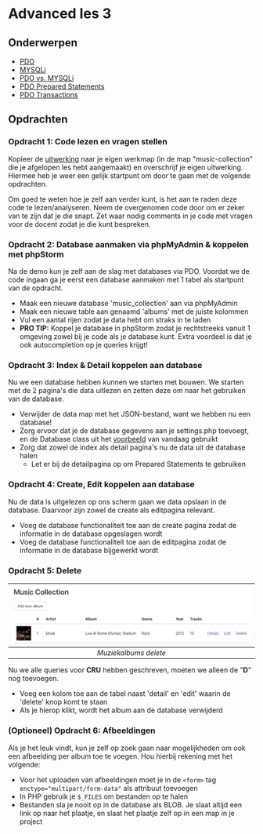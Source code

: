 # Advanced les 3

## Onderwerpen

- [PDO](http://www.php.net/manual/en/book.pdo.php)
- [MYSQLi](http://www.php.net/manual/en/book.mysqli.php)
- [PDO vs. MYSQLi](http://net.tutsplus.com/tutorials/php/pdo-vs-mysqli-which-should-you-use/)
- [PDO Prepared Statements](https://www.php.net/manual/en/pdo.prepare.php)
- [PDO Transactions](https://www.php.net/manual/en/pdo.transactions.php)

## Opdrachten

### Opdracht 1: Code lezen en vragen stellen

Kopieer de [uitwerking](../lesson2/assignment) naar je eigen werkmap (in de map "music-collection"
die je afgelopen les hebt aangemaakt) en overschrijf je eigen uitwerking. Hiermee heb je weer een
gelijk startpunt om door te gaan met de volgende opdrachten.

Om goed te weten hoe je zelf aan verder kunt, is het aan te raden deze code te lezen/analyseren.
Neem de overgenomen code door om er zeker van te zijn dat je die snapt. Zet waar nodig comments in
je code met vragen voor de docent zodat je die kunt bespreken.

### Opdracht 2: Database aanmaken via phpMyAdmin & koppelen met phpStorm

Na de demo kun je zelf aan de slag met databases via PDO. Voordat we de code ingaan ga je eerst
een database aanmaken met 1 tabel als startpunt van de opdracht.

- Maak een nieuwe database 'music_collection' aan via phpMyAdmin
- Maak een nieuwe table aan genaamd 'albums' met de juiste kolommen
- Vul een aantal rijen zodat je data hebt om straks in te laden
- **PRO TIP:** Koppel je database in phpStorm zodat je rechtstreeks vanuit 1 omgeving
  zowel bij je code als je database kunt. Extra voordeel is dat je ook autocompletion
  op je queries krijgt!

### Opdracht 3: Index & Detail koppelen aan database

Nu we een database hebben kunnen we starten met bouwen. We starten met de 2 pagina's die data
uitlezen en zetten deze om naar het gebruiken van de database.

- Verwijder de data map met het JSON-bestand, want we hebben nu een database!
- Zorg ervoor dat je de database gegevens aan je settings.php toevoegt, en de Database class
  uit het [voorbeeld](example) van vandaag gebruikt
- Zorg dat zowel de index als detail pagina's nu de data uit de database halen
    - Let er bij de detailpagina op om Prepared Statements te gebruiken

### Opdracht 4: Create, Edit koppelen aan database

Nu de data is uitgelezen op ons scherm gaan we data opslaan in de database. Daarvoor zijn zowel de
create als editpagina relevant.

- Voeg de database functionaliteit toe aan de create pagina zodat de informatie in de database
  opgeslagen wordt
- Voeg de database functionaliteit toe aan de editpagina zodat de informatie in de database
  bijgewerkt wordt

### Opdracht 5: Delete

| ![Muziekalbums delete](music-albums-delete.png) | 
|:-----------------------------------------------:| 
|              *Muziekalbums delete*              |

Nu we alle queries voor **CRU** hebben geschreven, moeten we alleen de "**D**" nog toevoegen.

- Voeg een kolom toe aan de tabel naast 'detail' en 'edit' waarin de 'delete' knop komt te staan
- Als je hierop klikt, wordt het album aan de database verwijderd

### (Optioneel) Opdracht 6: Afbeeldingen

Als je het leuk vindt, kun je zelf op zoek gaan naar mogelijkheden om ook een afbeelding per album
toe te voegen. Hou hierbij rekening met het volgende:

- Voor het uploaden van afbeeldingen moet je in de `<form>` tag `enctype="multipart/form-data"` als
  attribuut toevoegen
- In PHP gebruik je `$_FILES` om bestanden op te halen
- Bestanden sla je nooit op in de database als BLOB. Je slaat altijd een link op naar het plaatje, en
  slaat het plaatje zelf op in een map in je project
